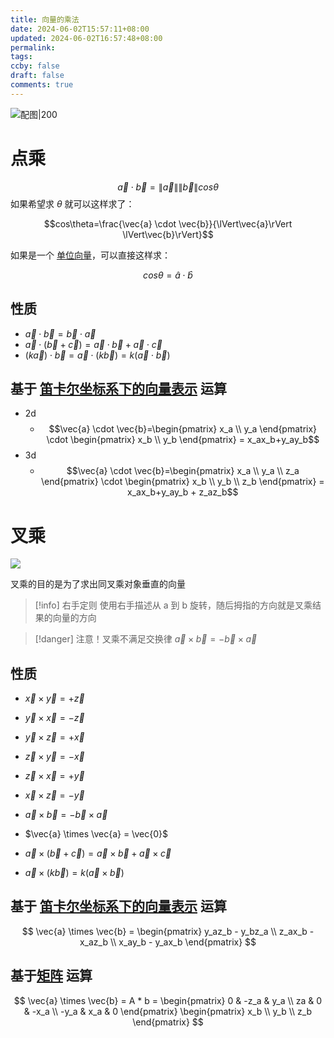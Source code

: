 ```yaml
---
title: 向量的乘法
date: 2024-06-02T15:57:11+08:00
updated: 2024-06-02T16:57:48+08:00
permalink: 
tags: 
ccby: false
draft: false
comments: true
---
```



![配图|200](https://cdn.iceprosurface.com/upload/md/Pasted%20image%2020240602155752.png)

# 点乘


$$\vec{a} \cdot \vec{b}= \lVert\vec{a}\rVert \lVert\vec{b}\rVert cos\theta$$
如果希望求 $\theta$ 就可以这样求了：

$$cos\theta=\frac{\vec{a} \cdot \vec{b}}{\lVert\vec{a}\rVert \lVert\vec{b}\rVert}$$

如果是一个 [单位向量](单位向量.md)，可以直接这样求：

$$cos\theta= \hat{a} \cdot \hat{b} $$

## 性质

+ $\vec{a} \cdot \vec{b}=\vec{b} \cdot \vec{a}$
+ $\vec{a} \cdot (\vec{b} + \vec{c})=\vec{a} \cdot \vec{b} + \vec{a} \cdot \vec{c}$
+ $(k\vec{a}) \cdot \vec{b}=\vec{a} \cdot (k\vec{b})=k(\vec{a} \cdot \vec{b})$

## 基于 [笛卡尔坐标系下的向量表示](笛卡尔坐标系下的向量表示.md) 运算

+ 2d
	+ $$\vec{a} \cdot \vec{b}=\begin{pmatrix} x_a \\ y_a \end{pmatrix} \cdot \begin{pmatrix} x_b \\ y_b \end{pmatrix} = x_ax_b+y_ay_b$$
+ 3d
	+ $$\vec{a} \cdot \vec{b}=\begin{pmatrix} x_a \\ y_a \\ z_a \end{pmatrix} \cdot \begin{pmatrix} x_b \\ y_b \\ z_b \end{pmatrix} = x_ax_b+y_ay_b + z_az_b$$


# 叉乘

![](https://cdn.iceprosurface.com/upload/md/Pasted%20image%2020240602164544.png)

叉乘的目的是为了求出同叉乘对象垂直的向量

> [!info] 右手定则
> 使用右手描述从 a 到 b 旋转，随后拇指的方向就是叉乘结果的向量的方向


> [!danger] 注意！叉乘不满足交换律
>  $\vec{a} \times \vec{b} = -\vec{b} \times \vec{a}$

## 性质

+ $\vec{x} \times \vec{y} = + \vec{z}$
+ $\vec{y} \times \vec{x} = - \vec{z}$
+ $\vec{y} \times \vec{z} = + \vec{x}$
+ $\vec{z} \times \vec{y} = - \vec{x}$
+ $\vec{z} \times \vec{x} = + \vec{y}$
+ $\vec{x} \times \vec{z} = - \vec{y}$


+ $\vec{a} \times \vec{b} = -\vec{b} \times \vec{a}$
+ $\vec{a} \times \vec{a} = \vec{0}$
+ $\vec{a} \times (\vec{b} + \vec{c}) = \vec{a} \times \vec{b} + \vec{a}\times\vec{c}$
+ $\vec{a} \times (k\vec{b}) = k(\vec{a} \times \vec{b})$

## 基于 [笛卡尔坐标系下的向量表示](笛卡尔坐标系下的向量表示.md) 运算

$$
\vec{a} \times \vec{b} = \begin{pmatrix}
y_az_b - y_bz_a \\
z_ax_b - x_az_b \\
x_ay_b - y_ax_b
\end{pmatrix}
$$

## 基于[矩阵](矩阵) 运算

$$
\vec{a} \times \vec{b} = A * b =
\begin{pmatrix}
 0 & -z_a & y_a \\
za & 0 & -x_a \\
-y_a & x_a & 0
\end{pmatrix}
\begin{pmatrix}
x_b \\
y_b \\
z_b
\end{pmatrix}
$$
